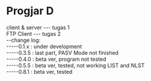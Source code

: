 # Progjar D

client & server --- tugas 1  
FTP Client      --- tugas 2    
--change log:    
-----0.1.x : under development   
-----0.3.5 : last part, PASV Mode not finished    
-----0.4.0 : beta ver, program not tested  
-----0.5.5 : beta ver, tested, not working LIST and NLST  
-----0.8.1 : beta ver, tested
